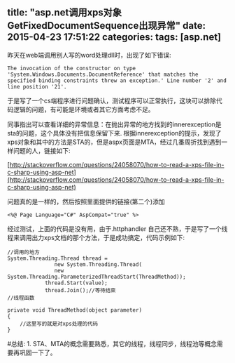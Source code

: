 title: "asp.net调用xps对象GetFixedDocumentSequence出现异常"
date: 2015-04-23 17:51:22
categories: 
tags: [asp.net]
---

昨天在web端调用别人写的word处理dll时，出现了如下错误:

`The invocation of the constructor on type 'System.Windows.Documents.DocumentReference' that matches the specified binding constraints threw an exception.' Line number '2' and line position '21'.`

于是写了一个cs端程序进行问题确认，测试程序可以正常执行，这块可以排除代码逻辑的问题，有可能是环境或者其它方面考虑不足。

同事指出可以查看详细的异常信息：在抛出异常的地方找到的innerexception是sta的问题，这个具体没有把信息保留下来.
根据innerexception的提示，发现了xps对象和其中的方法是STA的，但是aspx页面是MTA，经过几番周折找到遇到一样问题的人，链接如下:

[http://stackoverflow.com/questions/24058070/how-to-read-a-xps-file-in-c-sharp-using-asp-net](http://stackoverflow.com/questions/24058070/how-to-read-a-xps-file-in-c-sharp-using-asp-net)

问题真的是一样的，然后按照里面提供的链接(第二个)添加
```
<%@ Page Language="C#" AspCompat="true" %>
```
经过测试，上面的代码是没有用，由于.httphandler 自己还不熟，于是写了一个线程来调用出力xps文档的那个方法，于是成功搞定，代码示例如下:
 
```
//调用的地方
System.Threading.Thread thread = 
               new System.Threading.Thread(
               new System.Threading.ParameterizedThreadStart(ThreadMethod));
            thread.Start(value);
            thread.Join();//等待结束
//线程函数
 
private void ThreadMethod(object parameter)
{
    //这里写的就是对xps处理的代码
}
```
#总结:
    1. STA、MTA的概念需要熟悉，其它的线程，线程同步，线程池等概念需要再巩固一下了。